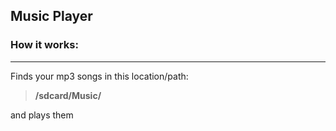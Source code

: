 ## Music Player

### How it works:
--------------------------------------------------------------------------------
Finds your mp3 songs in this location/path: 

> **/sdcard/Music/**

and plays them
